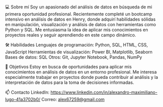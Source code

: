 💻 Sobre mí
Soy un apasionado del análisis de datos en búsqueda de mi primera oportunidad profesional. Recientemente completé un bootcamp intensivo en análisis de datos en Henry, donde adquirí habilidades sólidas en manipulación, visualización y análisis de datos con herramientas como Python y SQL. Me entusiasma la idea de aplicar mis conocimientos en proyectos reales y seguir aprendiendo en este campo dinámico.

🛠️ Habilidades
Lenguajes de programación: Python, SQL, HTML, CSS, JavaScript
Herramientas de visualización: Power BI, Matplotlib, Seaborn
Bases de datos: SQL
Otros: Git, Jupyter Notebook, Pandas, NumPy

🎯 Objetivos
Estoy en busca de oportunidades para aplicar mis conocimientos en análisis de datos en un entorno profesional. Me interesa especialmente trabajar en proyectos donde pueda contribuir al análisis y la interpretación de datos para la toma de decisiones informadas.

📫 Contacto
LinkedIn: https://www.linkedin.com/in/alexandro-maximiliano-lugo-41a3702b0/
Correo: alex67259@gmail.com
